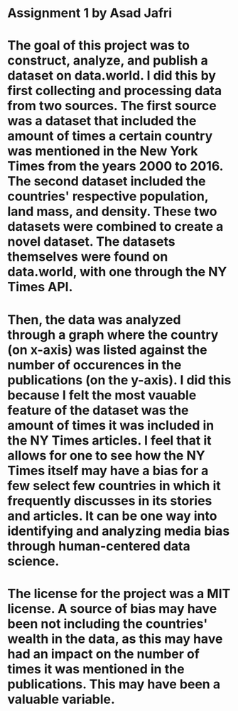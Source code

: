# Assignment 1 by Asad Jafri

# The goal of this project was to construct, analyze, and publish a dataset on data.world. I did this by first collecting and processing data from two sources. The first source was a dataset that included the amount of times a certain country was mentioned in the New York Times from the years 2000 to 2016. The second dataset included the countries' respective population, land mass, and density. These two datasets were combined to create a novel dataset. The datasets themselves were found on data.world, with one through the NY Times API.

# Then, the data was analyzed through a graph where the country (on x-axis) was listed against the number of occurences in the publications (on the y-axis). I did this because I felt the most vauable feature of the dataset was the amount of times it was included in the NY Times articles. I feel that it allows for one to see how the NY Times itself may have a bias for a few select few countries in which it frequently discusses in its stories and articles. It can be one way into identifying and analyzing media bias through human-centered data science.

# The license for the project was a MIT license. A source of bias may have been not including the countries' wealth in the data, as this may have had an impact on the number of times it was mentioned in the publications. This may have been a valuable variable.
